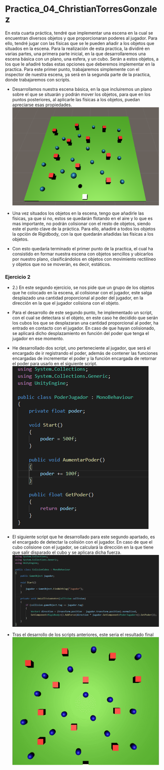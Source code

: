 # Practica_04_ChristianTorresGonzalez

  En esta cuarta práctica, tendré que implementar una escena en la cual se encuentran diversos objetos y que proporcionaran poderes al jugador. Para ello, tendré jugar con las físicas que se le pueden añadir a los objetos que situados en la escena. Para la realización de esta practica, la dividiré en varias partes, una primera parte inicial, en la que desarrollaremos una escena básica con un plano, una esfera, y un cubo. Serán a estos objetos, a los que le añadiré todas estas opciones que deberemos implementar en la practica. Para este primer punto, trabajaremos simplemente con el inspector de nuestra escena, ya será en la segunda parte de la practica, donde trabajaremos con scripts.
  - Desarrollamos nuestra escena básica, en la que incluiremos un plano sobre el que se situarán y podrán mover los objetos, para que en los puntos posteriores, al aplicarle las físicas a los objetos, puedan apreciarse esas propiedades.
  ![Alt text](/img/escena.png)
  
  - Una vez situados los objetos en la escena, tengo que añadirle las físicas, ya que si no, estos se quedarán flotando en el aire y lo que es mas importante, no podrán colisionar con el resto de objetos, siendo este el punto clave de la práctica. Para ello, añadiré a todos los objetos la opción de Rigidbody, con la que quedarán añadidas las físicas a los objetos.

- Con esto quedaría terminado el primer punto de la practica, el cual ha consistido en formar nuestra escena con objetos sencillos y ubicarlos por nuestro plano, clasificándolos en objetos con movimiento rectilíneo y objetos que no se moverán, es decir, estáticos.


### Ejercicio 2
- 2.) En este segundo ejercicio, se nos pide que un grupo de los objetos que he colocado en la escena, al colisionar con el jugador, este salga desplazado una cantidad proporcional al poder del jugador, en la dirección en la que el jugador colisiona con el objeto.
- Para el desarrollo de este segundo punto, he implementado un script, con el cual se detectara si el objeto, en este caso he decidido que serán los cubos los que se desplazaran una cantidad proporcional al poder, ha entrado en contacto con el jugador. En caso de que hayan colisionado, se aplicará dicho desplazamiento en función del poder que tenga el jugador en ese momento. 
- He desarrollado dos script, uno perteneciente al jugador, que será el encargado de ir registrando el poder, además de contener las funciones encargadas de incrementar el poder y la función encargada de retornar el poder para usarlo en el siguiente script.
  ![Alt text](/img/poder.png)
  
- El siguiente script que he desarrollado para este segundo apartado, es el encargado de detectar la colisión con el jugador. En caso de que el cubo colisione con el jugador, se calculará la dirección en la que tiene que salir disparado el cubo y se aplicara dicha fuerza.
  ![Alt text](/img/colisionCubo.png)

- Tras el desarrollo de los scripts anteriores, este seria el resultado final
![Alt text](/img/cubo.gif)
